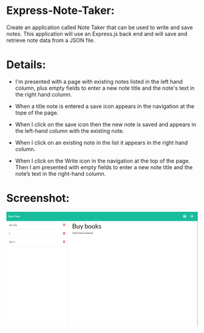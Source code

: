 # Express-Note-Taker:

 Create an application called Note Taker that can be used to write and save notes. This application will use an Express.js back end and will save and retrieve note data from a JSON file.

 # Details:

 * I'm presented with a page with existing notes listed in the left hand column, plus empty fields to enter a new note title and the note's text in the right hand column.

 * When a title note is entered a save icon appears in the navigation at the tope of the page. 

 * When I click on the save icon then the new note is saved and appears in the left-hand column with the existing note.

 * When I click on an existing note in the list it appears in the right hand column. 

 * When I click on the Write icon in the navigation at the top of the page. Then I am presented with empty fields to enter a new note title and the note’s text in the right-hand column.

 

 # Screenshot:

 
 ![screenshot](Assets/Notetaker.png)
